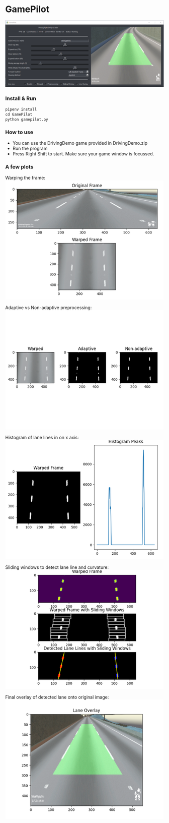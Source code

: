 # GamePilot
![](docs_plot/demo.png)

### Install & Run

```
pipenv install
cd GamePilot
python gamepilot.py
```

### How to use
* You can use the DrivingDemo game provided in DrivingDemo.zip
* Run the program
* Press Right Shift to start. Make sure your game window is focussed.


### A few plots
Warping the frame:  
![](docs_plot/plot1.png)

Adaptive vs Non-adaptive preprocessing:  
![](docs_plot/plot2.png)

Histogram of lane lines in on x axis:  
![](docs_plot/plot3.png)

Sliding windows to detect lane line and curvature:  
![](docs_plot/plot4.png)

Final overlay of detected lane onto original image:  
![](docs_plot/plot5.png)

